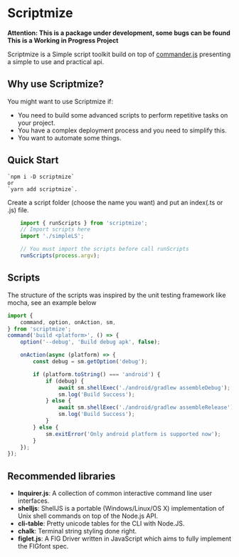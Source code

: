 # Scriptmize

**Attention: This is a package under development, some bugs can be found**
**This is a Working in Progress Project**

Scriptmize is a Simple script toolkit build on top of [commander.js](https://github.com/tj/commander.js) presenting a simple to use and practical api.

## Why use Scriptmize?
You might want to use Scriptmize if:
- You need to build some advanced scripts to perform repetitive tasks on your project.
- You have a complex deployment process and you need to simplify this.
- You want to automate some things.

## Quick Start
    `npm i -D scriptmize`
    or
    `yarn add scriptmize`.

Create a script folder (choose the name you want) and put an index(.ts or .js) file.

```javascript
    import { runScripts } from 'scriptmize';
    // Import scripts here
    import './simpleLS';

    // You must import the scripts before call runScripts
    runScripts(process.argv);
```

## Scripts
The structure of the scripts was inspired by the unit testing framework like mocha, see an example below

```javascript
import {
    command, option, onAction, sm,
} from 'scriptmize';
command('build <platform>', () => {
    option('--debug', 'Build debug apk', false);

    onAction(async (platform) => {
        const debug = sm.getOption('debug');

        if (platform.toString() === 'android') {
            if (debug) {
                await sm.shellExec('./android/gradlew assembleDebug');
                sm.log('Build Success');
            } else {
                await sm.shellExec('./android/gradlew assembleRelease');
                sm.log('Build Success');
            }
        } else {
            sm.exitError('Only android platform is supported now');
        }
    });
});
```

## Recommended libraries

- **Inquirer.js**: A collection of common interactive command line user interfaces.
- **shelljs**: ShellJS is a portable (Windows/Linux/OS X) implementation of Unix shell commands on top of the Node.js API.
- **cli-table**: Pretty unicode tables for the CLI with Node.JS.
- **chalk**: Terminal string styling done right.
- **figlet.js**: A FIG Driver written in JavaScript which aims to fully implement the FIGfont spec.